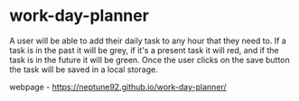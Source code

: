 # work-day-planner

A user will be able to add their daily task to any hour that they need to.
If a task is in the past it will be grey, if it's a present task it will red, and 
if the task is in the future it will be green. Once the user clicks on the save button
the task will be saved in a local storage.








webpage - https://neptune92.github.io/work-day-planner/